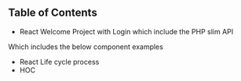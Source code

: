 ## Table of Contents

- React Welcome Project with Login which include the PHP slim API

Which includes the below component examples

- React Life cycle process
- HOC